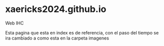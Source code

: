 # xaericks2024.github.io
Web IHC

Esta pagina que esta en index es de referencia, con el paso del tiempo se ira cambiado a como esta en la carpeta imagenes

